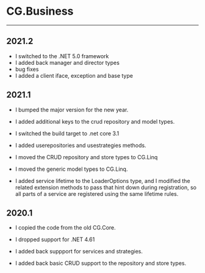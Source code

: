 # CG.Business
---

## 2021.2

* I switched to the .NET 5.0 framework
* I added back manager and director types
* bug fixes
* I added a client iface, exception and base type

## 2021.1

* I bumped the major version for the new year.

* I added additional keys to the crud repository and model types.

* I switched the build target to .net core 3.1

* I added userepositories and usestrategies methods.

* I moved the CRUD repository and store types to CG.Linq

* I moved the generic model types to CG.Linq.

* I added service lifetime to the LoaderOptions type, and I modified the related
    extension methods to pass that hint down during registration, so all parts
    of a service are registered using the same lifetime rules.

## 2020.1

* I copied the code from the old CG.Core.

* I dropped support for .NET 4.61

* I added back suppport for services and strategies.

* I added back basic CRUD support to the repository and store types.

